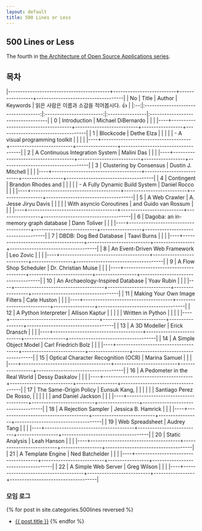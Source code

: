 ```yaml
---
layout: default
title: 500 Lines or Less
---
```


## 500 Lines or Less

The fourth in [the Architecture of Open Source Applications series](http://aosabook.org/).

## 목차

|------------------------------------------+--------------------------+-----------------+------------------------------------|
| No | Title                               | Author                   | Keywords        | 읽은 사람은 이름과 소감을 적어봅시다. :+1:  |
|:--:|:-----------------------------------:|:------------------------:|:----------------|:-----------------------------------|
| 0  | Introduction                        |  Michael DiBernardo      |                 |                                    |
|----+-------------------------------------+--------------------------+-----------------+------------------------------------|
| 1  | Blockcode                           | Dethe Elza               |                 |                                    |
|    |  - A visual programming toolkit     |                          |                 |                                    |
|----+-------------------------------------+--------------------------+-----------------+------------------------------------|
| 2  | A Continuous Integration System     | Malini Das               |                 |                                    |
|----+-------------------------------------+--------------------------+-----------------+------------------------------------|
| 3  | Clustering by Consensus             | Dustin J. Mitchell       |                 |                                    |
|----+-------------------------------------+--------------------------+-----------------+------------------------------------|
| 4  | Contingent                          | Brandon Rhodes and       |                 |                                    |
|    |  - A Fully Dynamic Build System     | Daniel Rocco             |                 |                                    |
|----+-------------------------------------+--------------------------+-----------------+------------------------------------|
| 5  | A Web Crawler                       | A. Jesse Jiryu Davis     |                 |                                    |
|    | With asyncio Coroutines             | and Guido van Rossum     |                 |                                    |
|----+-------------------------------------+--------------------------+-----------------+------------------------------------|
| 6  | Dagoba: an in-memory graph database | Dann Toliver             |                 |                                    |
|----+-------------------------------------+--------------------------+-----------------+------------------------------------|
| 7  | DBDB: Dog Bed Database              | Taavi Burns              |                 |                                    |
|----+-------------------------------------+--------------------------+-----------------+------------------------------------|
| 8  | An Event-Driven Web Framework       | Leo Zovic                |                 |                                    |
|----+-------------------------------------+--------------------------+-----------------+------------------------------------|
| 9  | A Flow Shop Scheduler               | Dr. Christian Muise      |                 |                                    |
|----+-------------------------------------+--------------------------+-----------------+------------------------------------|
| 10 | An Archaeology-Inspired Database    | Yoav Rubin               |                 |                                    |
|----+-------------------------------------+--------------------------+-----------------+------------------------------------|
| 11 | Making Your Own Image Filters       | Cate Huston              |                 |                                    |
|----+-------------------------------------+--------------------------+-----------------+------------------------------------|
| 12 | A Python Interpreter                | Allison Kaptur           |                 |                                    |
|    | Written in Python                   |                          |                 |                                    |
|----+-------------------------------------+--------------------------+-----------------+------------------------------------|
| 13 | A 3D Modeller                       | Erick Dransch            |                 |                                    |
|----+-------------------------------------+--------------------------+-----------------+------------------------------------|
| 14 | A Simple Object Model               | Carl Friedrich Bolz      |                 |                                    |
|----+-------------------------------------+--------------------------+-----------------+------------------------------------|
| 15 | Optical Character Recognition (OCR) | Marina Samuel            |                 |                                    |
|----+-------------------------------------+--------------------------+-----------------+------------------------------------|
| 16 | A Pedometer in the Real World       | Dessy Daskalov           |                 |                                    |
|----+-------------------------------------+--------------------------+-----------------+------------------------------------|
| 17 | The Same-Origin Policy              | Eunsuk Kang,             |                 |                                    |
|    |                                     | Santiago Perez De Rosso, |                 |                                    |
|    |                                     | and Daniel Jackson       |                 |                                    |
|----+-------------------------------------+--------------------------+-----------------+------------------------------------|
| 18 | A Rejection Sampler                 | Jessica B. Hamrick       |                 |                                    |
|----+-------------------------------------+--------------------------+-----------------+------------------------------------|
| 19 | Web Spreadsheet                     | Audrey Tang              |                 |                                    |
|----+-------------------------------------+--------------------------+-----------------+------------------------------------|
| 20 | Static Analysis                     | Leah Hanson              |                 |                                    |
|----+-------------------------------------+--------------------------+-----------------+------------------------------------|
| 21 | A Template Engine                   | Ned Batchelder           |                 |                                    |
|----+-------------------------------------+--------------------------+-----------------+------------------------------------|
| 22 | A Simple Web Server                 | Greg Wilson              |                 |                                    |
|----+-------------------------------------+--------------------------+-----------------+------------------------------------|


### 모임 로그

{% for post in site.categories.500lines reversed %}
* <a href="{{ post.url }}">{{ post.title }}</a>
{% endfor %}
